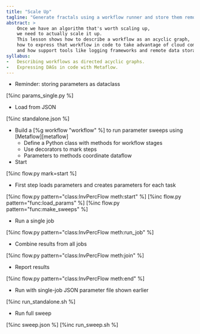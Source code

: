 ```yaml
---
title: "Scale Up"
tagline: "Generate fractals using a workflow runner and store them remotely."
abstract: >
    Once we have an algorithm that's worth scaling up,
    we need to actually scale it up.
    This lesson shows how to describe a workflow as an acyclic graph,
    how to express that workflow in code to take advantage of cloud computing,
    and how support tools like logging frameworks and remote data storage can help.
syllabus:
-   Describing workflows as directed acyclic graphs.
-   Expressing DAGs in code with Metaflow.
---
```


-   Reminder: storing parameters as dataclass

[%inc params_single.py %]

-   Load from JSON

[%inc standalone.json %]

-   Build a [%g workflow "workflow" %] to run parameter sweeps using [Metaflow][metaflow]
    -   Define a Python class with methods for workflow stages
    -   Use decorators to mark steps
    -   Parameters to methods coordinate dataflow
-   Start

[%inc flow.py mark=start %]

-   First step loads parameters and creates parameters for each task

[%inc flow.py pattern="class:InvPercFlow meth:start" %]
[%inc flow.py pattern="func:load_params" %]
[%inc flow.py pattern="func:make_sweeps" %]

-   Run a single job

[%inc flow.py pattern="class:InvPercFlow meth:run_job" %]

-   Combine results from all jobs

[%inc flow.py pattern="class:InvPercFlow meth:join" %]

-   Report results

[%inc flow.py pattern="class:InvPercFlow meth:end" %]

-   Run with single-job JSON parameter file shown earlier

[%inc run_standalone.sh %]

-   Run full sweep

[%inc sweep.json %]
[%inc run_sweep.sh %]
